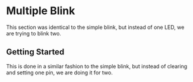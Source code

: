 # Multiple Blink
This section was identical to the simple blink, but instead of one LED, we are trying to blink two.

## Getting Started
This is done in a similar fashion to the simple blink, but instead of clearing and setting one pin, we are doing it for two.